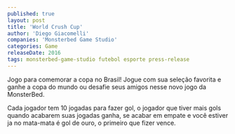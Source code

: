 ```yaml
---
published: true
layout: post
title: 'World Crush Cup'
author: 'Diego Giacomelli'
companies: 'Monsterbed Game Studio'
categories: Game
releaseDate: 2016
tags: monsterbed-game-studio futebol esporte press-release
---
```

Jogo para comemorar a copa no Brasil!
Jogue com sua seleção favorita e ganhe a copa do mundo ou desafie seus amigos nesse novo jogo da MonsterBed.

Cada jogador tem 10 jogadas para fazer gol, o jogador que tiver mais gols quando acabarem suas jogadas ganha, se acabar em empate e você estiver ja no mata-mata é gol de ouro, o primeiro que fizer vence.
